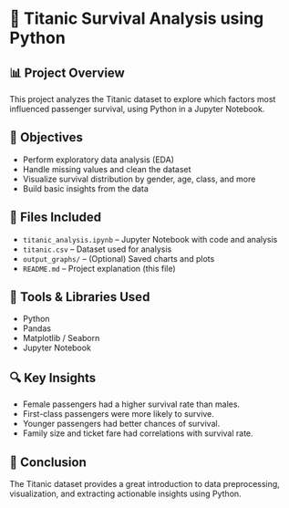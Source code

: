 # 🚢 Titanic Survival Analysis using Python

## 📊 Project Overview
This project analyzes the Titanic dataset to explore which factors most influenced passenger survival, using Python in a Jupyter Notebook.

## 🎯 Objectives
- Perform exploratory data analysis (EDA)
- Handle missing values and clean the dataset
- Visualize survival distribution by gender, age, class, and more
- Build basic insights from the data

## 📂 Files Included
- `titanic_analysis.ipynb` – Jupyter Notebook with code and analysis
- `titanic.csv` – Dataset used for analysis
- `output_graphs/` – (Optional) Saved charts and plots
- `README.md` – Project explanation (this file)

## 🔧 Tools & Libraries Used
- Python
- Pandas
- Matplotlib / Seaborn
- Jupyter Notebook

## 🔍 Key Insights
- Female passengers had a higher survival rate than males.
- First-class passengers were more likely to survive.
- Younger passengers had better chances of survival.
- Family size and ticket fare had correlations with survival rate.

## 📌 Conclusion
The Titanic dataset provides a great introduction to data preprocessing, visualization, and extracting actionable insights using Python.
